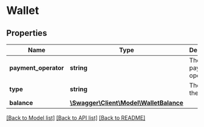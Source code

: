 # Wallet

## Properties
Name | Type | Description | Notes
------------ | ------------- | ------------- | -------------
**payment_operator** | **string** | The payment operator. | 
**type** | **string** | The type of the wallet. | 
**balance** | [**\Swagger\Client\Model\WalletBalance**](WalletBalance.md) |  | 

[[Back to Model list]](../../README.md#documentation-for-models) [[Back to API list]](../../README.md#documentation-for-api-endpoints) [[Back to README]](../../README.md)

